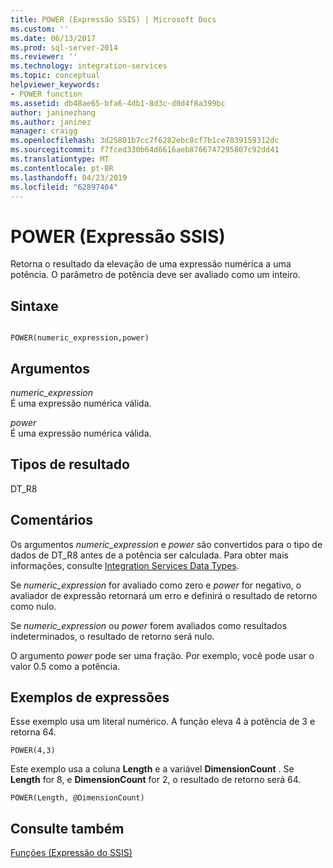```yaml
---
title: POWER (Expressão SSIS) | Microsoft Docs
ms.custom: ''
ms.date: 06/13/2017
ms.prod: sql-server-2014
ms.reviewer: ''
ms.technology: integration-services
ms.topic: conceptual
helpviewer_keywords:
- POWER function
ms.assetid: db48ae65-bfa6-4db1-8d3c-d0d4f8a399bc
author: janinezhang
ms.author: janinez
manager: craigg
ms.openlocfilehash: 3d25801b7cc7f6282ebc8cf7b1ce7839159312dc
ms.sourcegitcommit: f7fced330b64d6616aeb8766747295807c92dd41
ms.translationtype: MT
ms.contentlocale: pt-BR
ms.lasthandoff: 04/23/2019
ms.locfileid: "62897404"
---
```

# <a name="power-ssis-expression"></a>POWER (Expressão SSIS)
  Retorna o resultado da elevação de uma expressão numérica a uma potência. O parâmetro de potência deve ser avaliado como um inteiro.  
  
## <a name="syntax"></a>Sintaxe  
  
```  
  
POWER(numeric_expression,power)  
```  
  
## <a name="arguments"></a>Argumentos  
 *numeric_expression*  
 É uma expressão numérica válida.  
  
 *power*  
 É uma expressão numérica válida.  
  
## <a name="result-types"></a>Tipos de resultado  
 DT_R8  
  
## <a name="remarks"></a>Comentários  
 Os argumentos *numeric_expression* e *power* são convertidos para o tipo de dados de DT_R8 antes de a potência ser calculada. Para obter mais informações, consulte [Integration Services Data Types](../data-flow/integration-services-data-types.md).  
  
 Se *numeric_expression* for avaliado como zero e *power* for negativo, o avaliador de expressão retornará um erro e definirá o resultado de retorno como nulo.  
  
 Se *numeric_expression* ou *power* forem avaliados como resultados indeterminados, o resultado de retorno será nulo.  
  
 O argumento *power* pode ser uma fração. Por exemplo, você pode usar o valor 0.5 como a potência.  
  
## <a name="expression-examples"></a>Exemplos de expressões  
 Esse exemplo usa um literal numérico. A função eleva 4 à potência de 3 e retorna 64.  
  
```  
POWER(4,3)  
```  
  
 Este exemplo usa a coluna **Length** e a variável **DimensionCount** . Se **Length** for 8, e **DimensionCount** for 2, o resultado de retorno será 64.  
  
```  
POWER(Length, @DimensionCount)   
```  
  
## <a name="see-also"></a>Consulte também  
 [Funções &#40;Expressão do SSIS&#41;](functions-ssis-expression.md)  
  
  
